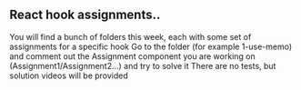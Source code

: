 ## React hook assignments..
You will find a bunch of folders this week, each with some set of assignments for a specific hook
Go to the folder (for example 1-use-memo) and comment out the Assignment component you are working on (Assignment1/Assignment2...) and try to solve it
There are no tests, but solution videos will be provided
